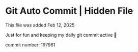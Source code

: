 # Git Auto Commit | Hidden File

This file was added Feb 12, 2025

Just for fun and keeping my daily git commit active 🤪

commit number: 197961
